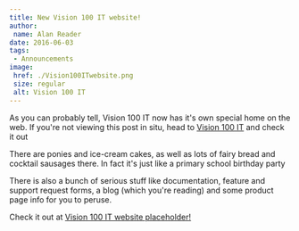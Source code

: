 ```yaml
---
title: New Vision 100 IT website!
author:
 name: Alan Reader
date: 2016-06-03
tags:
 - Announcements
image:
 href: ./Vision100ITwebsite.png
 size: regular
 alt: Vision 100 IT
---
```


As you can probably tell, Vision 100 IT now has it's own special home on the web. If you're not viewing this post in situ, head to [Vision 100 IT](/) and check it out

There are ponies and ice-cream cakes, as well as lots of fairy bread and cocktail sausages there. In fact it's just like a primary school birthday party

There is also a bunch of serious stuff like documentation, feature and support request forms, a blog (which you're reading) and some product page info for you to peruse.

Check it out at [Vision 100 IT website placeholder!](#)
